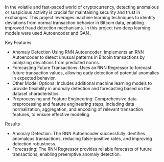 In the volatile and fast-paced world of cryptocurrency, detecting anomalous or suspicious activity is crucial for maintaining security and trust in exchanges. This project leverages machine learning techniques to identify deviations from normal transaction behavior in Bitcoin data, enabling improved fraud detection mechanisms.
In this project two deep learning models were used Autoencoder and GAN .

Key Features

* Anomaly Detection Using RNN Autoencoder: Implements an RNN Autoencoder to detect unusual patterns in Bitcoin transactions by analyzing deviations from predicted norms.
* Forecasting Future Transactions: Uses an RNN Regressor to forecast future transaction values, allowing early detection of potential anomalies in expected behavior.
* Other Model Options: Includes additional machine learning models to provide flexibility in anomaly detection and forecasting based on the dataset characteristics.
* Preprocessing and Feature Engineering: Comprehensive data preprocessing and feature engineering steps, including data normalization, aggregation, and encoding of relevant transaction features, to ensure effective modeling.

Results
* Anomaly Detection: The RNN Autoencoder successfully identifies anomalous transactions, reducing false-positive rates, and improving detection robustness.
* Forecasting: The RNN Regressor provides reliable forecasts of future transactions, enabling preemptive anomaly detection.
